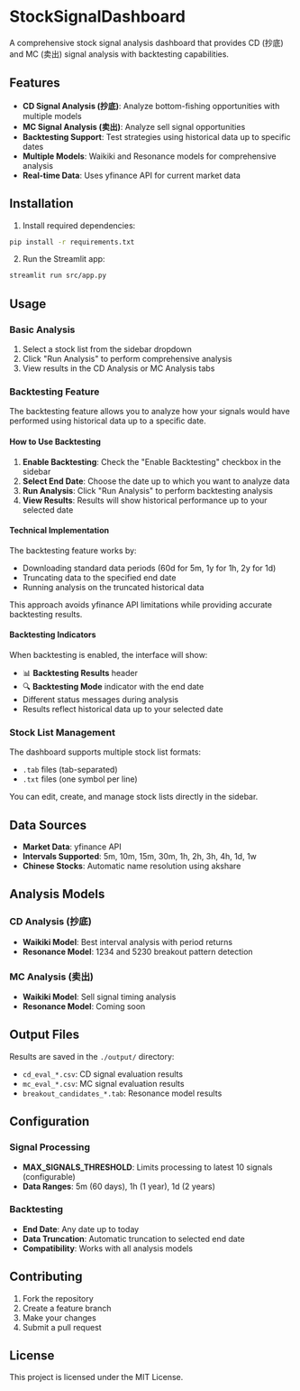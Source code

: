 # StockSignalDashboard

A comprehensive stock signal analysis dashboard that provides CD (抄底) and MC (卖出) signal analysis with backtesting capabilities.

## Features

- **CD Signal Analysis (抄底)**: Analyze bottom-fishing opportunities with multiple models
- **MC Signal Analysis (卖出)**: Analyze sell signal opportunities 
- **Backtesting Support**: Test strategies using historical data up to specific dates
- **Multiple Models**: Waikiki and Resonance models for comprehensive analysis
- **Real-time Data**: Uses yfinance API for current market data

## Installation

1. Install required dependencies:
```bash
pip install -r requirements.txt
```

2. Run the Streamlit app:
```bash
streamlit run src/app.py
```

## Usage

### Basic Analysis

1. Select a stock list from the sidebar dropdown
2. Click "Run Analysis" to perform comprehensive analysis
3. View results in the CD Analysis or MC Analysis tabs

### Backtesting Feature

The backtesting feature allows you to analyze how your signals would have performed using historical data up to a specific date.

#### How to Use Backtesting

1. **Enable Backtesting**: Check the "Enable Backtesting" checkbox in the sidebar
2. **Select End Date**: Choose the date up to which you want to analyze data
3. **Run Analysis**: Click "Run Analysis" to perform backtesting analysis
4. **View Results**: Results will show historical performance up to your selected date

#### Technical Implementation

The backtesting feature works by:
- Downloading standard data periods (60d for 5m, 1y for 1h, 2y for 1d)
- Truncating data to the specified end date
- Running analysis on the truncated historical data

This approach avoids yfinance API limitations while providing accurate backtesting results.

#### Backtesting Indicators

When backtesting is enabled, the interface will show:
- 📊 **Backtesting Results** header
- 🔍 **Backtesting Mode** indicator with the end date
- Different status messages during analysis
- Results reflect historical data up to your selected date

### Stock List Management

The dashboard supports multiple stock list formats:
- `.tab` files (tab-separated)
- `.txt` files (one symbol per line)

You can edit, create, and manage stock lists directly in the sidebar.

## Data Sources

- **Market Data**: yfinance API
- **Intervals Supported**: 5m, 10m, 15m, 30m, 1h, 2h, 3h, 4h, 1d, 1w
- **Chinese Stocks**: Automatic name resolution using akshare

## Analysis Models

### CD Analysis (抄底)
- **Waikiki Model**: Best interval analysis with period returns
- **Resonance Model**: 1234 and 5230 breakout pattern detection

### MC Analysis (卖出)
- **Waikiki Model**: Sell signal timing analysis
- **Resonance Model**: Coming soon

## Output Files

Results are saved in the `./output/` directory:
- `cd_eval_*.csv`: CD signal evaluation results
- `mc_eval_*.csv`: MC signal evaluation results  
- `breakout_candidates_*.tab`: Resonance model results

## Configuration

### Signal Processing
- **MAX_SIGNALS_THRESHOLD**: Limits processing to latest 10 signals (configurable)
- **Data Ranges**: 5m (60 days), 1h (1 year), 1d (2 years)

### Backtesting
- **End Date**: Any date up to today
- **Data Truncation**: Automatic truncation to selected end date
- **Compatibility**: Works with all analysis models

## Contributing

1. Fork the repository
2. Create a feature branch
3. Make your changes
4. Submit a pull request

## License

This project is licensed under the MIT License.